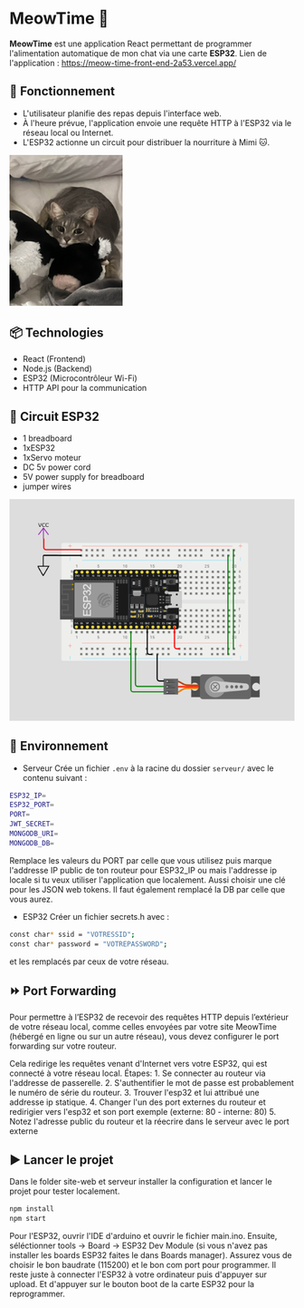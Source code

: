# MeowTime 🐾

**MeowTime** est une application React permettant de programmer l'alimentation automatique de mon chat via une carte **ESP32**.
Lien de l'application : https://meow-time-front-end-2a53.vercel.app/

## 🚀 Fonctionnement

- L'utilisateur planifie des repas depuis l'interface web.
- À l'heure prévue, l'application envoie une requête HTTP à l'ESP32 via le réseau local ou Internet.
- L'ESP32 actionne un circuit pour distribuer la nourriture à Mimi 🐱.

<img src="site-web/src/assets/mimi5.jpg" alt="Mon chat Mimi" width="200"/>

## 📦 Technologies

- React (Frontend)
- Node.js (Backend)
- ESP32 (Microcontrôleur Wi-Fi)
- HTTP API pour la communication

## 🔌 Circuit ESP32
- 1 breadboard
- 1xESP32
- 1xServo moteur
- DC 5v power cord
- 5V power supply for breadboard
- jumper wires
<img src="images/circuitV1.png" alt="CircuitV1" />


## 🌳 Environnement
- Serveur
Crée un fichier `.env` à la racine du dossier `serveur/` avec le contenu suivant : 
```bash
ESP32_IP=
ESP32_PORT=
PORT=
JWT_SECRET=
MONGODB_URI=
MONGODB_DB=
```
Remplace les valeurs du PORT par celle que vous utilisez puis marque l'addresse IP public de ton routeur pour ESP32_IP ou mais l'addresse ip locale si tu veux utiliser l'application que localement. Aussi choisir une clé pour les JSON web tokens. Il faut également remplacé la DB par celle que vous aurez.
- ESP32
Créer un fichier secrets.h avec :
```bash
const char* ssid = "VOTRESSID";
const char* password = "VOTREPASSWORD";
```
et les remplacés par ceux de votre réseau.

## ⏩ Port Forwarding 
Pour permettre à l’ESP32 de recevoir des requêtes HTTP depuis l’extérieur de votre réseau local, comme celles envoyées par votre site MeowTime (hébergé en ligne ou sur un autre réseau), vous devez configurer le port forwarding sur votre routeur.

Cela redirige les requêtes venant d'Internet vers votre ESP32, qui est connecté à votre réseau local.
Étapes:
    1. Se connecter au routeur via l'addresse de passerelle.
    2. S'authentifier le mot de passe est probablement le numéro de série du routeur.
    3. Trouver l'esp32 et lui attribué une addresse ip statique.
    4. Changer l'un des port externes du routeur et redirigier vers l'esp32 et son port exemple (externe: 80 - interne: 80)
    5. Notez l'adresse public du routeur et la réecrire dans le serveur avec le port externe

## ▶️ Lancer le projet
Dans le folder site-web et serveur installer la configuration et lancer le projet pour tester localement.
```bash
npm install
npm start
```
Pour l'ESP32, ouvrir l'IDE d'arduino et ouvrir le fichier main.ino. Ensuite, séléctionner tools -> Board -> ESP32 Dev Module (si vous n'avez pas installer les boards ESP32 faites le dans Boards manager).
Assurez vous de choisir le bon baudrate (115200) et le bon com port pour programmer. Il reste juste à connecter l'ESP32 à votre ordinateur puis d'appuyer sur upload. Et d'appuyer sur le bouton boot de la carte ESP32 pour la reprogrammer.
